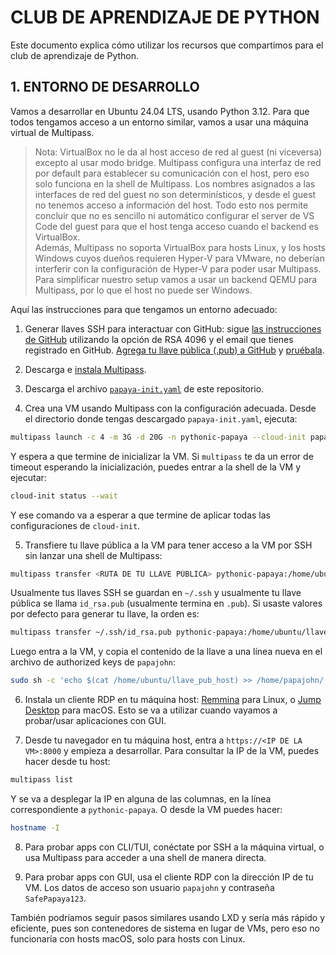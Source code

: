 # CLUB DE APRENDIZAJE DE PYTHON

Este documento explica cómo utilizar los recursos que compartimos para 
el club de aprendizaje de Python.

## 1. ENTORNO DE DESARROLLO

Vamos a desarrollar en Ubuntu 24.04 LTS, usando Python 3.12. Para que todos 
tengamos acceso a un entorno similar, vamos a usar una máquina virtual de Multipass. 

> Nota: VirtualBox no le da al host acceso de red al guest (ni viceversa) excepto al usar modo bridge. Multipass configura una interfaz de red por default para establecer su comunicación con el host, pero eso solo funciona en la shell de Multipass. Los nombres asignados a las interfaces de red del guest no son determinísticos, y desde el guest no tenemos acceso a información del host. Todo esto nos permite concluir que no es sencillo ni automático configurar el server de VS Code del guest para que el host tenga acceso cuando el backend es VirtualBox.  
> Además, Multipass no soporta VirtualBox para hosts Linux, y los hosts Windows cuyos dueños requieren Hyper-V para VMware, no deberían interferir con la configuración de Hyper-V para poder usar Multipass.  
> Para simplificar nuestro setup vamos a usar un backend QEMU para Multipass, por lo que el host no puede ser Windows.

Aquí las instrucciones para que tengamos un entorno adecuado:

1. Generar llaves SSH para interactuar con GitHub: sigue [las instrucciones de GitHub](https://docs.github.com/en/authentication/connecting-to-github-with-ssh/generating-a-new-ssh-key-and-adding-it-to-the-ssh-agent) utilizando la opción de RSA 4096 y el email que tienes registrado en GitHub. [Agrega tu llave pública (.pub) a GitHub](https://docs.github.com/en/authentication/connecting-to-github-with-ssh/adding-a-new-ssh-key-to-your-github-account) y [pruébala](https://docs.github.com/en/authentication/connecting-to-github-with-ssh/testing-your-ssh-connection).

2. Descarga e [instala Multipass](https://multipass.run/install).

3. Descarga el archivo [`papaya-init.yaml`](papaya-init.yaml) de este repositorio.

4. Crea una VM usando Multipass con la configuración adecuada. Desde el directorio donde tengas descargado `papaya-init.yaml`, ejecuta: 
```bash
multipass launch -c 4 -m 3G -d 20G -n pythonic-papaya --cloud-init papaya-init.yaml noble
```
Y espera a que termine de inicializar la VM. Si `multipass` te da un error de timeout esperando la inicialización, puedes entrar a la shell de la VM y ejecutar:
```bash
cloud-init status --wait
```
Y ese comando va a esperar a que termine de aplicar todas las configuraciones de `cloud-init`.

5. Transfiere tu llave pública a la VM para tener acceso a la VM por SSH sin lanzar una shell de Multipass:
```bash
multipass transfer <RUTA DE TU LLAVE PÚBLICA> pythonic-papaya:/home/ubuntu/llave_host
```

Usualmente tus llaves SSH se guardan en `~/.ssh` y usualmente tu llave pública se llama `id_rsa.pub` (usualmente termina en `.pub`). Si usaste valores por defecto para generar tu llave, la orden es:

```bash
multipass transfer ~/.ssh/id_rsa.pub pythonic-papaya:/home/ubuntu/llave_host
```

Luego entra a la VM, y copia el contenido de la llave a una línea nueva en el archivo de authorized keys de `papajohn`:
```bash
sudo sh -c 'echo $(cat /home/ubuntu/llave_pub_host) >> /home/papajohn/.ssh/authorized_keys'
```

6. Instala un cliente RDP en tu máquina host: [Remmina](https://remmina.org/) para Linux, o [Jump Desktop](https://apps.apple.com/ua/app/jump-desktop-rdp-vnc-fluid/id524141863?l=ru&mt=12) para macOS. Esto se va a utilizar cuando vayamos a probar/usar aplicaciones con GUI.

7. Desde tu navegador en tu máquina host, entra a `https://<IP DE LA VM>:8000` y empieza a desarrollar. Para consultar la IP de la VM, puedes hacer desde tu host:
```bash
multipass list
``` 

Y se va a desplegar la IP en alguna de las columnas, en la línea correspondiente a `pythonic-papaya`. O desde la VM puedes hacer:
```bash
hostname -I
```

8. Para probar apps con CLI/TUI, conéctate por SSH a la máquina virtual, o usa Multipass para acceder a una shell de manera directa.

9. Para probar apps con GUI, usa el cliente RDP con la dirección IP de tu VM. Los datos de acceso son usuario `papajohn` y contraseña `SafePapaya123`.

También podríamos seguir pasos similares usando LXD y sería más rápido y eficiente, pues son contenedores de sistema en lugar de VMs, pero eso no funcionaría con hosts macOS, solo para hosts con Linux.
